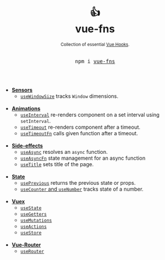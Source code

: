<div align="center">
  <h1>
    <br/>
    👍
    <br />
    vue-fns
    <br />
  </h1>
  <sup>
    Collection of essential <a href="https://reactjs.org/docs/hooks-intro.html">Vue Hooks</a>.</em>
  </sup>
  <br />
  <br />
  <pre>npm i <a href="https://www.npmjs.com/package/vue-fns">vue-fns</a></pre>
  <br />
  <br />
</div>

- [**Sensors**](./docs/Sensors.md)
  - [`useWindowSize`](./packages/useWindowSize/useWindowSize.md) tracks `Window` dimensions.
    <br/>
    <br/>
- [**Animations**](./docs/Animations.md)
  - [`useInterval`](./packages/useInterval/useInterval.md) re-renders component on a set interval using `setInterval`.
  - [`useTimeout`](./packages/useTimeout/useTimeout.md) re-renders component after a timeout.
  - [`useTimeoutFn`](./packages/useTimeoutFn/useTimeoutFn.md) calls given function after a timeout.
    <br/>
    <br/>
- [**Side-effects**](./docs/Side-effects.md)
  - [`useAsync`](./packages/useAsync/useAsync.md) resolves an `async` function.
  - [`useAsyncFn`](./packages/useAsyncFn/useAsyncFn.md) state management for an async function
  - [`useTitle`](./packages/useTitle/useTitle.md) sets title of the page.
    <br/>
    <br/>
- [**State**](./docs/State.md)
  - [`usePrevious`](./packages/usePrevious/usePrevious.md) returns the previous state or props.
  - [`useCounter` and `useNumber`](./packages/useCounter/useCounter.md) tracks state of a number.
    <br/>
    <br/>
- [**Vuex**](./docs/Vuex.md)
  - [`useState`](./packages/useState/useState.md)
  - [`useGetters`](./packages/useGetters/useGetters.md)
  - [`useMutations`](./packages/useMutations/useMutations.md)
  - [`useActions`](./packages/useActions/useActions.md)
  - [`useStore`](./packages/useStore/useStore.md)
    <br/>
    <br/>
- [**Vue-Router**](./docs/Vue-Router.md)
  - [`useRouter`](./packages/useRouter/useRouter.md)
